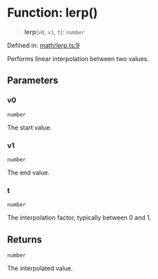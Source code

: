 # Function: lerp()

> **lerp**(`v0`, `v1`, `t`): `number`

Defined in: [math/lerp.ts:9](https://github.com/Forge-Game-Engine/Forge/blob/7a38cd584d26e8fac97f61bf2359fb32ea34a7fc/src/math/lerp.ts#L9)

Performs linear interpolation between two values.

## Parameters

### v0

`number`

The start value.

### v1

`number`

The end value.

### t

`number`

The interpolation factor, typically between 0 and 1.

## Returns

`number`

The interpolated value.
